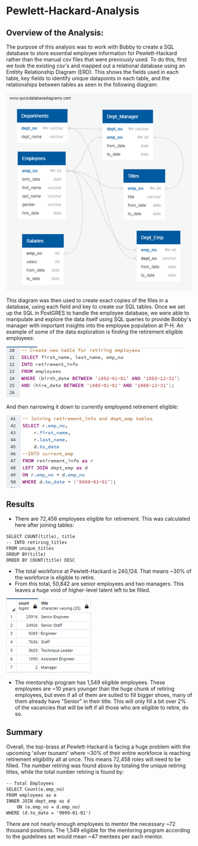 # Pewlett-Hackard-Analysis

## Overview of the Analysis:

  The purpose of this analysis was to work with Bobby to create a SQL database to store essential employee information for Pewlett-Hackard rather than the manual csv files that were previously used. To do this, first we took the existing csv's and mapped out a relational database using an Entitity Relationship Diagram (ERD). This shows the fields used in each table, key fields to identify unique datapoints in each table, and the relationships between tables as seen in the following diagram:
  
![Pic](/EmployeeDB.png)

  This diagram was then used to create exact copies of the files in a database, using each field and key to create our SQL tables. Once we set up the SQL in PostGRES to handle the employee database, we were able to manipulate and explore the data itself using SQL queries to provide Bobby's manager with important insights into the employee population at P-H. An example of some of the data exploration is finding the retirement eligible employees:
  
![Pic](/RetirementInfo.PNG)

And then narrowing it down to currently employeed retirement eligible:

![Pic](/ActiveRetirement.PNG)
  
## Results

* There are 72,458 employees eligible for retirement. This was calculated here after joining tables:
```
SELECT COUNT(title), title
-- INTO retiring_titles
FROM unique_titles
GROUP BY(title)
ORDER BY COUNT(title) DESC
```
* The total workforce at Pewlett-Hackard is 240,124. That means ~30% of the workforce is eligible to retire.
* From this total, 50,842 are senior employees and two managers. This leaves a huge void of higher-level talent left to be filled.

![Pic](/TitlesRetiring.PNG)

* The mentorship program has 1,549 eligible employees. These employees are ~10 years younger than the huge chunk of retiring employees, but even if all of them are suited to fill bigger shoes, many of them already have "Senior" in their title. This will only fill a bit over 2% of the vacancies that will be left if all those who are eligible to retire, do so. 

## Summary
  Overall, the top-brass at Pewlett-Hackard is facing a huge problem with the upcoming 'silver tsunami' where ~30% of their entire workforce is reaching retirement eligibility all at once. This means 72,458 roles will need to be filled. The number retiring was found above by totaling the unique retiring titles, while the total number retiring is found by:
```
-- Total Employees
SELECT Count(e.emp_no)
FROM employees as e
INNER JOIN dept_emp as d
	ON (e.emp_no = d.emp_no)
WHERE (d.to_date = '9999-01-01')
```
There are not nearly enough employees to mentor the necessary ~72 thousand positions. The 1,549 eligible for the mentoring program according to the guidelines set would mean ~47 mentees per each mentor. 
